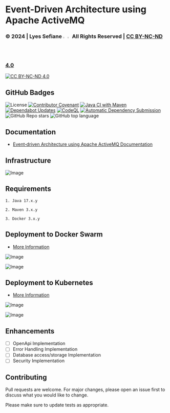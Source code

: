 # Event-Driven Architecture using Apache ActiveMQ

### © 2024 | Lyes Sefiane <img src="https://raw.githubusercontent.com/wiki/lyes-sefiane/grocery-items-management-application/images/algeria-flag-icon.png" width="2%"> <img src="https://raw.githubusercontent.com/wiki/lyes-sefiane/grocery-items-management-application/images/canada-flag-icon.png" width="2%"> All Rights Reserved | [CC BY-NC-ND 4.0](https://creativecommons.org/licenses/by-nc-nd/4.0/)

[![CC BY-NC-ND 4.0][cc-by-nc-nd-image]][cc-by-nc-nd]

[cc-by-nc-nd]: http://creativecommons.org/licenses/by-nc-nd/4.0/
[cc-by-nc-nd-image]: https://licensebuttons.net/l/by-nc-nd/4.0/88x31.png
[cc-by-nc-nd-shield]: https://img.shields.io/badge/License-CC%20BY--NC--ND%204.0-lightgrey.svg

## GitHub Badges

![License](https://img.shields.io/static/v1?label=License&message=CC-BY-NC-ND-4.0&color=green)
[![Contributor Covenant](https://img.shields.io/badge/Contributor%20Covenant-2.1-4baaaa.svg)](code_of_conduct.md)
[![Java CI with Maven](https://github.com/lyes-sefiane/publisher-subscriber-microservices/actions/workflows/maven.yml/badge.svg)](https://github.com/lyes-sefiane/publisher-subscriber-microservices/actions/workflows/maven.yml)
[![Dependabot Updates](https://github.com/lyes-sefiane/publisher-subscriber-microservices/actions/workflows/dependabot/dependabot-updates/badge.svg)](https://github.com/lyes-sefiane/publisher-subscriber-microservices/actions/workflows/dependabot/dependabot-updates)
[![CodeQL](https://github.com/lyes-sefiane/publisher-subscriber-microservices/actions/workflows/github-code-scanning/codeql/badge.svg)](https://github.com/lyes-sefiane/publisher-subscriber-microservices/actions/workflows/github-code-scanning/codeql)
[![Automatic Dependency Submission](https://github.com/lyes-sefiane/publisher-subscriber-microservices/actions/workflows/dependency-graph/auto-submission/badge.svg)](https://github.com/lyes-sefiane/publisher-subscriber-microservices/actions/workflows/dependency-graph/auto-submission)
![GitHub Repo stars](https://img.shields.io/github/stars/lyes-sefiane/publisher-subscriber-microservices?style=social)
![GitHub top language](https://img.shields.io/github/languages/top/lyes-sefiane/publisher-subscriber-microservices)

## Documentation

* [Event‐driven Architecture using Apache ActiveMQ Documentation](https://github.com/lyes-sefiane/publisher-subscriber-microservices/wiki/Event%E2%80%90driven-Architecture-using-Apache-ActiveMQ)


## Infrastructure

![Image](https://raw.githubusercontent.com/wiki/lyes-sefiane/publisher-subscriber-microservices/images/Dev-Mode.PNG)

## Requirements
```
1. Java 17.x.y

2. Maven 3.x.y

3. Docker 3.x.y
```

## Deployment to Docker Swarm

* [More Information](https://github.com/lyes-sefiane/publisher-subscriber-microservices/wiki/Docker-Swarm)

![Image](https://raw.githubusercontent.com/wiki/lyes-sefiane/publisher-subscriber-microservices/images/Orchestration-Swarm.PNG)

![Image](https://raw.githubusercontent.com/wiki/lyes-sefiane/publisher-subscriber-microservices/images/docker-swarm-visualizer.PNG)


## Deployment to Kubernetes

* [More Information](https://github.com/lyes-sefiane/publisher-subscriber-microservices/wiki/Kubernetes)

![Image](https://raw.githubusercontent.com/wiki/lyes-sefiane/publisher-subscriber-microservices/images/kubernetes-cluster.PNG)

![Image](https://raw.githubusercontent.com/wiki/lyes-sefiane/publisher-subscriber-microservices/images/kubernetes-deployment.PNG)

## Enhancements

- [ ] OpenApi Implementation 
- [ ] Error Handling Implementation 
- [ ] Database access/storage Implementation
- [ ] Security Implementation

## Contributing
Pull requests are welcome. For major changes, please open an issue first to discuss what you would like to change.

Please make sure to update tests as appropriate.
